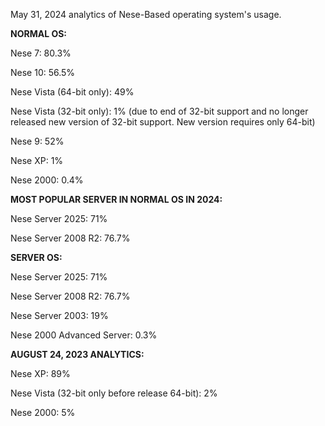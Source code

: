 May 31, 2024 analytics of Nese-Based operating system's usage. 

**NORMAL OS:**

Nese 7: 80.3%

Nese 10: 56.5%

Nese Vista (64-bit only): 49%

Nese Vista (32-bit only): 1% (due to end of 32-bit support and no longer released new version of 32-bit support. New version requires only 64-bit)

Nese 9: 52%

Nese XP: 1%

Nese 2000: 0.4%

**MOST POPULAR SERVER IN NORMAL OS IN 2024:**

Nese Server 2025: 71%

Nese Server 2008 R2: 76.7%

**SERVER OS:**

Nese Server 2025: 71%

Nese Server 2008 R2: 76.7%

Nese Server 2003: 19%

Nese 2000 Advanced Server: 0.3%

**AUGUST 24, 2023 ANALYTICS:**

Nese XP: 89%

Nese Vista (32-bit only before release 64-bit): 2%

Nese 2000: 5%
